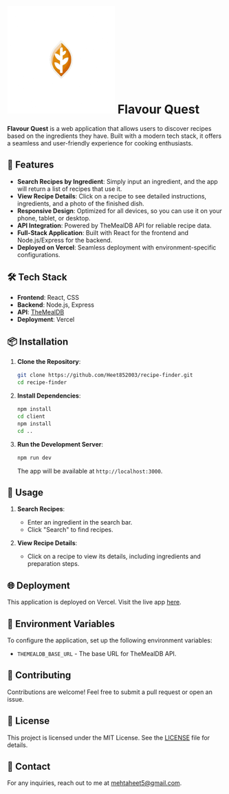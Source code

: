 # <img src="./client/src/flavour_quest_logo.png" alt="Recipe Finder Logo" width="250" height="250"> Flavour Quest

**Flavour Quest** is a web application that allows users to discover recipes based on the ingredients they have. Built with a modern tech stack, it offers a seamless and user-friendly experience for cooking enthusiasts.

## 🚀 Features

- **Search Recipes by Ingredient**: Simply input an ingredient, and the app will return a list of recipes that use it.
- **View Recipe Details**: Click on a recipe to see detailed instructions, ingredients, and a photo of the finished dish.
- **Responsive Design**: Optimized for all devices, so you can use it on your phone, tablet, or desktop.
- **API Integration**: Powered by TheMealDB API for reliable recipe data.
- **Full-Stack Application**: Built with React for the frontend and Node.js/Express for the backend.
- **Deployed on Vercel**: Seamless deployment with environment-specific configurations.

## 🛠️ Tech Stack

- **Frontend**: React, CSS
- **Backend**: Node.js, Express
- **API**: [TheMealDB](https://www.themealdb.com/)
- **Deployment**: Vercel

## 📦 Installation

1. **Clone the Repository**:
    ```bash
    git clone https://github.com/Heet852003/recipe-finder.git
    cd recipe-finder
    ```

2. **Install Dependencies**:
    ```bash
    npm install
    cd client
    npm install
    cd ..
    ```

3. **Run the Development Server**:
    ```bash
    npm run dev
    ```

    The app will be available at `http://localhost:3000`.

## 📝 Usage

1. **Search Recipes**:
   - Enter an ingredient in the search bar.
   - Click "Search" to find recipes.

2. **View Recipe Details**:
   - Click on a recipe to view its details, including ingredients and preparation steps.

## 🌐 Deployment

This application is deployed on Vercel. Visit the live app [here](https://your-vercel-app-url).

## 🔧 Environment Variables

To configure the application, set up the following environment variables:

- `THEMEALDB_BASE_URL` - The base URL for TheMealDB API.

## 🤝 Contributing

Contributions are welcome! Feel free to submit a pull request or open an issue.

## 📄 License

This project is licensed under the MIT License. See the [LICENSE](LICENSE) file for details.

## 📧 Contact

For any inquiries, reach out to me at [mehtaheet5@gmail.com](mailto:mehtaheet5@gmail.com).
